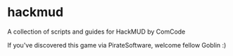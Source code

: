 # hackmud

A collection of scripts and guides for HackMUD by ComCode

If you've discovered this game via PirateSoftware, welcome fellow Goblin :)
